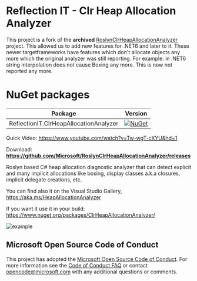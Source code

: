 Reflection IT - Clr Heap Allocation Analyzer
===================================

This project is a fork of the **archived** [RoslynClrHeapAllocationAnalyzer](https://github.com/microsoft/RoslynClrHeapAllocationAnalyzer) project. This allowed us to add new features for .NET6 and later to it. These newer targetframeworks have features which don't allocate objects any more which the original analyzer was still reporting. For example: in .NET6 string interpolation does not cause Boxing any more. This is now not reported any more.

# NuGet packages

| Package | Version |
| ------ | ------ |
| ReflectionIT.ClrHeapAllocationAnalyzer | [![NuGet](https://img.shields.io/nuget/v/ReflectionIT.ClrHeapAllocationAnalyzer)](https://www.nuget.org/packages/ReflectionIT.ClrHeapAllocationAnalyzer) |         

Quick Video: https://www.youtube.com/watch?v=Tw-wgT-cXYU&hd=1

Download: **https://github.com/Microsoft/RoslynClrHeapAllocationAnalyzer/releases**

Roslyn based C# heap allocation diagnostic analyzer that can detect explicit and many implicit allocations like boxing, display classes a.k.a closures, implicit delegate creations, etc.

You can find also it on the Visual Studio Gallery, https://aka.ms/HeapAllocationAnalyzer

If you want it use it in your build: https://www.nuget.org/packages/ClrHeapAllocationAnalyzer/

![example](https://cloud.githubusercontent.com/assets/1930559/4606581/2a027d08-5225-11e4-8d4e-686c204a1267.png)

## Microsoft Open Source Code of Conduct

This project has adopted the [Microsoft Open Source Code of Conduct](https://opensource.microsoft.com/codeofconduct/). For more information see the [Code of Conduct FAQ](https://opensource.microsoft.com/codeofconduct/faq/) or contact [opencode@microsoft.com](mailto:opencode@microsoft.com) with any additional questions or comments.
